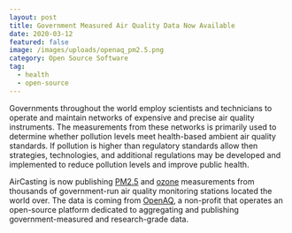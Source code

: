 ```yaml
---
layout: post
title: Government Measured Air Quality Data Now Available
date: 2020-03-12
featured: false
image: /images/uploads/openaq_pm2.5.png
category: Open Source Software
tag:
  - health
  - open-source
---
```

Governments throughout the world employ scientists and technicians to operate and maintain networks of expensive and precise air quality instruments. The measurements from these networks is primarily used to determine whether pollution levels meet health-based ambient air quality standards. If pollution is higher than regulatory standards allow then strategies, technologies, and additional regulations may be developed and implemented to reduce pollution levels and improve public health.

AirCasting is now publishing [PM2.5](http://bit.ly/2TOsKiB) and [ozone](http://bit.ly/2w1kJgY) measurements from thousands of government-run air quality monitoring stations located the world over. The data is coming from [OpenAQ](https://openaq.org), a non-profit that operates an open-source platform dedicated to aggregating and publishing government-measured and research-grade data.
